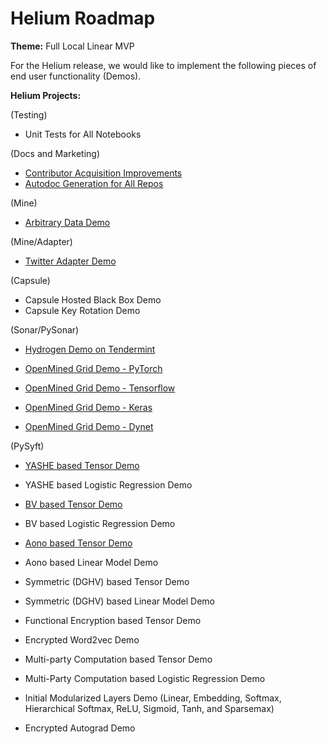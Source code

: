 # Helium Roadmap

**Theme:** Full Local Linear MVP

For the Helium release, we would like to implement the following pieces of end user functionality (Demos).

**Helium Projects:**

(Testing)
* Unit Tests for All Notebooks

(Docs and Marketing)
* [Contributor Acquisition Improvements ](https://github.com/OpenMined/Docs/roadmaps/helium/docs_contributor_quickstart_improvements.md)
* [Autodoc Generation for All Repos](https://github.com/OpenMined/Docs/issues/55)

(Mine)
* [Arbitrary Data Demo](https://github.com/OpenMined/Docs/blob/master/roadmaps/helium_demos/mine_arbitrary_data_demo.md)

(Mine/Adapter)
* [Twitter Adapter Demo](https://github.com/OpenMined/Docs/blob/master/roadmaps/helium_demos/adapters_twitter_adapter_demo.md)

(Capsule)
* Capsule Hosted Black Box Demo
* Capsule Key Rotation Demo

(Sonar/PySonar)
* [Hydrogen Demo on Tendermint](https://github.com/OpenMined/Docs/blob/master/roadmaps/helium_demos/sonar_hydrogen_demo_on_tendermint.md)

* [OpenMined Grid Demo - PyTorch](https://github.com/OpenMined/Docs/blob/master/roadmaps/helium_demos/sonar_om_grid_pytorch.md)

* [OpenMined Grid Demo - Tensorflow](https://github.com/OpenMined/Docs/blob/master/roadmaps/helium_demos/sonar_om_grid_tensorflow.md)

* [OpenMined Grid Demo - Keras](https://github.com/OpenMined/Docs/blob/master/roadmaps/helium_demos/sonar_om_grid_keras.md)

* [OpenMined Grid Demo - Dynet](https://github.com/OpenMined/Docs/blob/master/roadmaps/helium_demos/sonar_om_grid_dynet.md)


(PySyft)
* [YASHE based Tensor Demo](https://github.com/OpenMined/Docs/blob/master/roadmaps/helium_demos/syft_yashe_tensor.md)
* YASHE based Logistic Regression Demo

* [BV based Tensor Demo](https://github.com/OpenMined/Docs/blob/master/roadmaps/helium_demos/syft_bv_tensor.md)
* BV based Logistic Regression Demo

* [Aono based Tensor Demo](https://github.com/OpenMined/Docs/blob/master/roadmaps/helium_demos/syft_aono_tensor.md)
* Aono based Linear Model Demo

* Symmetric (DGHV) based Tensor Demo
* Symmetric (DGHV) based Linear Model Demo

* Functional Encryption based Tensor Demo
* Encrypted Word2vec Demo

* Multi-party Computation based Tensor Demo
* Multi-Party Computation based Logistic Regression Demo

* Initial Modularized Layers Demo (Linear, Embedding, Softmax, Hierarchical Softmax, ReLU, Sigmoid, Tanh, and Sparsemax)
* Encrypted Autograd Demo
